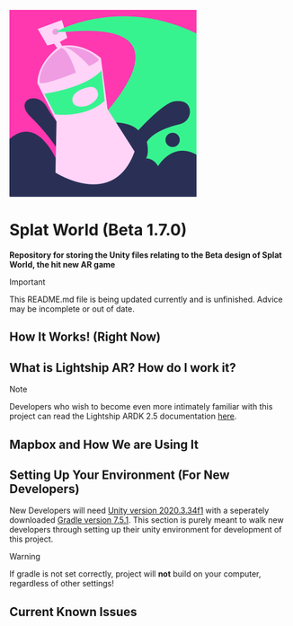 ![Spray can surrounded by splashes of paint](/SplatWorld/Assets/Images/Icons/icon.png)
# Splat World (Beta 1.7.0)
__Repository for storing the Unity files relating to the Beta design of Splat World, the hit new AR game__
> [!IMPORTANT]
> This README.md file is being updated currently and is unfinished. Advice may be incomplete or out of date.
## How It Works! (Right Now)
## What is Lightship AR? How do I work it?
> [!NOTE]
> Developers who wish to become even more intimately familiar with this project can read the Lightship ARDK 2.5 documentation [here](https://lightship.dev/docs/archive/ardk/).
## Mapbox and How We are Using It
## Setting Up Your Environment (For New Developers)
New Developers will need [Unity version 2020.3.34f1](https://unity.com/releases/editor/whats-new/2020.3.34) with a seperately downloaded [Gradle version 7.5.1](https://gradle.org/releases/). This section is purely meant to walk new developers through setting up their unity environment for development of this project.
> [!WARNING]
> If gradle is not set correctly, project will __not__ build on your computer, regardless of other settings!

## Current Known Issues
